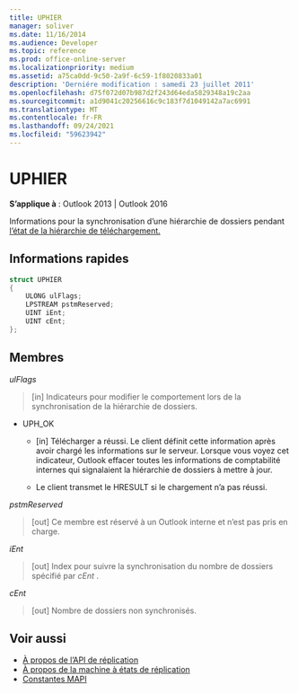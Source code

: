 ```yaml
---
title: UPHIER
manager: soliver
ms.date: 11/16/2014
ms.audience: Developer
ms.topic: reference
ms.prod: office-online-server
ms.localizationpriority: medium
ms.assetid: a75ca0dd-9c50-2a9f-6c59-1f8020833a01
description: 'Derniére modification : samedi 23 juillet 2011'
ms.openlocfilehash: d75f072d07b987d2f243d64eda5829348a19c2aa
ms.sourcegitcommit: a1d9041c20256616c9c183f7d1049142a7ac6991
ms.translationtype: MT
ms.contentlocale: fr-FR
ms.lasthandoff: 09/24/2021
ms.locfileid: "59623942"
---
```

# <a name="uphier"></a>UPHIER
 
**S’applique à** : Outlook 2013 | Outlook 2016 
  
Informations pour la synchronisation d’une hiérarchie de dossiers pendant [l’état de la hiérarchie de téléchargement.](upload-hierarchy-state.md)
  
## <a name="quick-info"></a>Informations rapides

```cpp
struct UPHIER 
{ 
    ULONG ulFlags; 
    LPSTREAM pstmReserved; 
    UINT iEnt; 
    UINT cEnt; 
};
```

## <a name="members"></a>Membres

_ulFlags_
  
> [in] Indicateurs pour modifier le comportement lors de la synchronisation de la hiérarchie de dossiers.
    
  - UPH_OK
    
    - [in] Télécharger a réussi. Le client définit cette information après avoir chargé les informations sur le serveur. Lorsque vous voyez cet indicateur, Outlook effacer toutes les informations de comptabilité internes qui signalaient la hiérarchie de dossiers à mettre à jour. 
    
    - Le client transmet le HRESULT si le chargement n’a pas réussi.
    
_pstmReserved_
  
> [out] Ce membre est réservé à un Outlook interne et n’est pas pris en charge.
    
_iEnt_
  
> [out] Index pour suivre la synchronisation du nombre de dossiers spécifié par  *cEnt*  . 
    
_cEnt_
  
> [out] Nombre de dossiers non synchronisés.
    
## <a name="see-also"></a>Voir aussi

- [À propos de l’API de réplication](about-the-replication-api.md)
- [À propos de la machine à états de réplication](about-the-replication-state-machine.md)
- [Constantes MAPI](mapi-constants.md)

